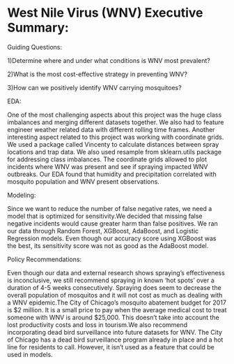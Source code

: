# West Nile Virus (WNV) Executive Summary:

Guiding Questions:

1)Determine where and under what conditions is WNV most prevalent?

2)What is the most cost-effective strategy in preventing WNV?

3)How can we positively identify WNV carrying mosquitoes?

EDA:

One of the most challenging aspects about this project was the huge class imbalances and merging different datasets together. We also had to feature engineer weather related data with different rolling time frames. Another interesting aspect related to this project was working with coordinate grids. We used a package called Vincenty to calculate distances between spray locations and trap data. We also used resample from sklearn.utils package for addressing class imbalances. The coordinate grids allowed to plot incidents where WNV was present and see if spraying impacted WNV outbreaks.
Our EDA found that humidity and precipitation correlated with mosquito population and WNV present observations. 

Modeling:

Since we want to reduce the number of false negative rates, we need a model that is optimized for sensitivity.We decided that missing false negative incidents would cause greater harm than false positives. We ran our data through Random Forest, XGBoost, AdaBoost, and Logistic Regression models. Even though our accuracy score using XGBoost was the best, its sensitivity score was not as good as the AdaBoost model.

Policy Recommendations:

Even though our data and external research shows spraying’s effectiveness is inconclusive, we still recommend spraying in known ‘hot spots’ over a duration of 4-5 weeks consecutively. Spraying does seem to decrease the overall population of mosquitos and it will not cost as much as dealing with a WNV epidemic.The City of Chicago’s mosquito abatement budget for 2017 is $2 million. It is a small price to pay when the average medical cost to treat someone with WNV is around $25,000. This doesn’t take into account the lost productivity costs and loss in tourism.We also recommend incorporating dead bird surveillance into future datasets for WNV. The City of Chicago has a dead bird surveillance program already in place and a hot line for residents to call. However, it isn’t used as a feature that could be used in models.

